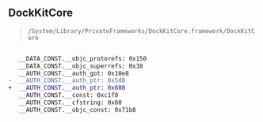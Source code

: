 ## DockKitCore

> `/System/Library/PrivateFrameworks/DockKitCore.framework/DockKitCore`

```diff

   __DATA_CONST.__objc_protorefs: 0x150
   __DATA_CONST.__objc_superrefs: 0x38
   __AUTH_CONST.__auth_got: 0x10e8
-  __AUTH_CONST.__auth_ptr: 0x5d8
+  __AUTH_CONST.__auth_ptr: 0x608
   __AUTH_CONST.__const: 0xc1f0
   __AUTH_CONST.__cfstring: 0x60
   __AUTH_CONST.__objc_const: 0x71b8

```
